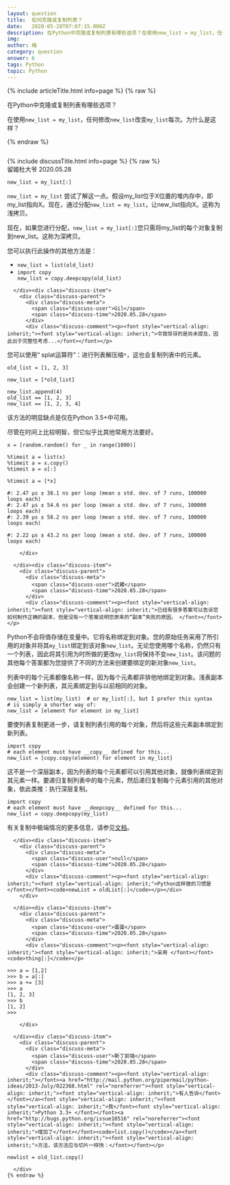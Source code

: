 ```yaml
---
layout: question
title:  如何克隆或复制列表？
date:   2020-05-28T07:07:15.000Z
description: 在Python中克隆或复制列表有哪些选项？在使用new_list = my_list，任何修改new_list改变my_list每次。为什么是这样？...
img: 
author: 梅
category: question
answer: 6
tags: Python
topic: Python
---
```

<div class="article-root">
  <div class="article">
    {% include articleTitle.html info=page %}
    {% raw %}
    <div class="article-content"><p><font style="vertical-align: inherit;"><font style="vertical-align: inherit;">在Python中克隆或复制列表有哪些选项？</font></font></p>

<p><font style="vertical-align: inherit;"><font style="vertical-align: inherit;">在使用</font></font><code>new_list = my_list</code><font style="vertical-align: inherit;"><font style="vertical-align: inherit;">，任何修改</font></font><code>new_list</code><font style="vertical-align: inherit;"><font style="vertical-align: inherit;">改变</font></font><code>my_list</code><font style="vertical-align: inherit;"><font style="vertical-align: inherit;">每次。</font><font style="vertical-align: inherit;">为什么是这样？</font></font></p></div>
    {% endraw %}
  </div>
  <p style="height: 0;width:0;overflow: hidden;"> 第4219篇《如何克隆或复制列表？》来自Winter(https://github.com/aiyld/aiyld.github.io)的站点</p>
  <div class="discuss-wrapper">
    {% include discussTitle.html info=page %}
    {% raw %}
    <div class="discuss-item">
        <div class="discuss-parent">
          <div class="discuss-meta">
            <span class="discuss-user">留姬杜大爷</span>
            <span class="discuss-time">2020.05.28</span>
          </div>
          <div class="discuss-comment"><pre class="lang-py prettyprint prettyprinted" style=""><code><span class="pln">new_list </span><span class="pun">=</span><span class="pln"> my_list</span><span class="pun">[:]</span></code></pre>

<p><code>new_list = my_list</code><font style="vertical-align: inherit;"><font style="vertical-align: inherit;">
尝试了解这一点。</font><font style="vertical-align: inherit;">假设my_list位于X位置的堆内存中，即my_list指向X。现在，通过分配</font></font><code>new_list = my_list</code><font style="vertical-align: inherit;"><font style="vertical-align: inherit;">，让new_list指向X。这称为浅拷贝。                                                              </font></font></p>

<p><font style="vertical-align: inherit;"><font style="vertical-align: inherit;">现在，如果您进行分配，</font></font><code>new_list = my_list[:]</code><font style="vertical-align: inherit;"><font style="vertical-align: inherit;">您只需将my_list的每个对象复制到new_list。</font><font style="vertical-align: inherit;">这称为深拷贝。</font></font></p>

<p><font style="vertical-align: inherit;"><font style="vertical-align: inherit;">您可以执行此操作的其他方法是：</font></font></p>

<ul>
<li><code>new_list = list(old_list)</code></li>
<li><code>import copy
new_list = copy.deepcopy(old_list)</code></li>
</ul></div>
        </div>
        
      </div><div class="discuss-item">
        <div class="discuss-parent">
          <div class="discuss-meta">
            <span class="discuss-user">Gil</span>
            <span class="discuss-time">2020.05.28</span>
          </div>
          <div class="discuss-comment"><p><font style="vertical-align: inherit;"><font style="vertical-align: inherit;">令我惊讶的是尚未提及，因此出于完整性考虑...</font></font></p>

<p><font style="vertical-align: inherit;"><font style="vertical-align: inherit;">您可以使用“ splat运算符”：进行列表解压缩</font></font><code>*</code><font style="vertical-align: inherit;"><font style="vertical-align: inherit;">，这也会复制列表中的元素。</font></font></p>

<pre class="lang-py prettyprint prettyprinted" style=""><code><span class="pln">old_list </span><span class="pun">=</span><span class="pln"> </span><span class="pun">[</span><span class="lit">1</span><span class="pun">,</span><span class="pln"> </span><span class="lit">2</span><span class="pun">,</span><span class="pln"> </span><span class="lit">3</span><span class="pun">]</span><span class="pln">

new_list </span><span class="pun">=</span><span class="pln"> </span><span class="pun">[*</span><span class="pln">old_list</span><span class="pun">]</span><span class="pln">

new_list</span><span class="pun">.</span><span class="pln">append</span><span class="pun">(</span><span class="lit">4</span><span class="pun">)</span><span class="pln">
old_list </span><span class="pun">==</span><span class="pln"> </span><span class="pun">[</span><span class="lit">1</span><span class="pun">,</span><span class="pln"> </span><span class="lit">2</span><span class="pun">,</span><span class="pln"> </span><span class="lit">3</span><span class="pun">]</span><span class="pln">
new_list </span><span class="pun">==</span><span class="pln"> </span><span class="pun">[</span><span class="lit">1</span><span class="pun">,</span><span class="pln"> </span><span class="lit">2</span><span class="pun">,</span><span class="pln"> </span><span class="lit">3</span><span class="pun">,</span><span class="pln"> </span><span class="lit">4</span><span class="pun">]</span></code></pre>

<p><font style="vertical-align: inherit;"><font style="vertical-align: inherit;">该方法的明显缺点是仅在Python 3.5+中可用。</font></font></p>

<p><font style="vertical-align: inherit;"><font style="vertical-align: inherit;">尽管在时间上比较明智，但它似乎比其他常用方法要好。</font></font></p>

<pre class="lang-py prettyprint prettyprinted" style=""><code><span class="pln">x </span><span class="pun">=</span><span class="pln"> </span><span class="pun">[</span><span class="pln">random</span><span class="pun">.</span><span class="pln">random</span><span class="pun">()</span><span class="pln"> </span><span class="kwd">for</span><span class="pln"> _ </span><span class="kwd">in</span><span class="pln"> range</span><span class="pun">(</span><span class="lit">1000</span><span class="pun">)]</span><span class="pln">

</span><span class="pun">%</span><span class="pln">timeit a </span><span class="pun">=</span><span class="pln"> list</span><span class="pun">(</span><span class="pln">x</span><span class="pun">)</span><span class="pln">
</span><span class="pun">%</span><span class="pln">timeit a </span><span class="pun">=</span><span class="pln"> x</span><span class="pun">.</span><span class="pln">copy</span><span class="pun">()</span><span class="pln">
</span><span class="pun">%</span><span class="pln">timeit a </span><span class="pun">=</span><span class="pln"> x</span><span class="pun">[:]</span><span class="pln">

</span><span class="pun">%</span><span class="pln">timeit a </span><span class="pun">=</span><span class="pln"> </span><span class="pun">[*</span><span class="pln">x</span><span class="pun">]</span><span class="pln">

</span><span class="com">#: 2.47 µs ± 38.1 ns per loop (mean ± std. dev. of 7 runs, 100000 loops each)</span><span class="pln">
</span><span class="com">#: 2.47 µs ± 54.6 ns per loop (mean ± std. dev. of 7 runs, 100000 loops each)</span><span class="pln">
</span><span class="com">#: 2.39 µs ± 58.2 ns per loop (mean ± std. dev. of 7 runs, 100000 loops each)</span><span class="pln">

</span><span class="com">#: 2.22 µs ± 43.2 ns per loop (mean ± std. dev. of 7 runs, 100000 loops each)</span></code></pre></div>
        </div>
        
      </div><div class="discuss-item">
        <div class="discuss-parent">
          <div class="discuss-meta">
            <span class="discuss-user">武藏</span>
            <span class="discuss-time">2020.05.28</span>
          </div>
          <div class="discuss-comment"><p><font style="vertical-align: inherit;"><font style="vertical-align: inherit;">已经有很多答案可以告诉您如何制作正确的副本，但是没有一个答案说明您原来的“副本”失败的原因。 </font></font></p>

<p><font style="vertical-align: inherit;"><font style="vertical-align: inherit;">Python不会将值存储在变量中。</font><font style="vertical-align: inherit;">它将名称绑定到对象。</font><font style="vertical-align: inherit;">您的原始任务采用了所引用的对象并将其</font></font><code>my_list</code><font style="vertical-align: inherit;"><font style="vertical-align: inherit;">绑定到</font><font style="vertical-align: inherit;">该对象</font></font><code>new_list</code><font style="vertical-align: inherit;"><font style="vertical-align: inherit;">。</font><font style="vertical-align: inherit;">无论您使用哪个名称，仍然只有一个列表，因此将其引用为时所做的更改</font></font><code>my_list</code><font style="vertical-align: inherit;"><font style="vertical-align: inherit;">将保持</font><font style="vertical-align: inherit;">不变</font></font><code>new_list</code><font style="vertical-align: inherit;"><font style="vertical-align: inherit;">。</font><font style="vertical-align: inherit;">该问题的其他每个答案都为您提供了不同的方法来创建要绑定的新对象</font></font><code>new_list</code><font style="vertical-align: inherit;"><font style="vertical-align: inherit;">。</font></font></p>

<p><font style="vertical-align: inherit;"><font style="vertical-align: inherit;">列表中的每个元素都像名称一样，因为每个元素都非排他地绑定到对象。</font><font style="vertical-align: inherit;">浅表副本会创建一个新列表，其元素绑定到与以前相同的对象。</font></font></p>

<pre class="lang-py prettyprint prettyprinted" style=""><code><span class="pln">new_list </span><span class="pun">=</span><span class="pln"> list</span><span class="pun">(</span><span class="pln">my_list</span><span class="pun">)</span><span class="pln">  </span><span class="com"># or my_list[:], but I prefer this syntax</span><span class="pln">
</span><span class="com"># is simply a shorter way of:</span><span class="pln">
new_list </span><span class="pun">=</span><span class="pln"> </span><span class="pun">[</span><span class="pln">element </span><span class="kwd">for</span><span class="pln"> element </span><span class="kwd">in</span><span class="pln"> my_list</span><span class="pun">]</span></code></pre>

<p><font style="vertical-align: inherit;"><font style="vertical-align: inherit;">要使列表复制更进一步，请复制列表引用的每个对象，然后将这些元素副本绑定到新列表。 </font></font></p>

<pre class="lang-py prettyprint prettyprinted" style=""><code><span class="kwd">import</span><span class="pln"> copy  
</span><span class="com"># each element must have __copy__ defined for this...</span><span class="pln">
new_list </span><span class="pun">=</span><span class="pln"> </span><span class="pun">[</span><span class="pln">copy</span><span class="pun">.</span><span class="pln">copy</span><span class="pun">(</span><span class="pln">element</span><span class="pun">)</span><span class="pln"> </span><span class="kwd">for</span><span class="pln"> element </span><span class="kwd">in</span><span class="pln"> my_list</span><span class="pun">]</span></code></pre>

<p><font style="vertical-align: inherit;"><font style="vertical-align: inherit;">这不是一个深层副本，因为列表的每个元素都可以引用其他对象，就像列表绑定到其元素一样。</font><font style="vertical-align: inherit;">要递归复制列表中的每个元素，然后递归复制每个元素引用的其他对象，依此类推：执行深层复制。</font></font></p>

<pre class="lang-py prettyprint prettyprinted" style=""><code><span class="kwd">import</span><span class="pln"> copy
</span><span class="com"># each element must have __deepcopy__ defined for this...</span><span class="pln">
new_list </span><span class="pun">=</span><span class="pln"> copy</span><span class="pun">.</span><span class="pln">deepcopy</span><span class="pun">(</span><span class="pln">my_list</span><span class="pun">)</span></code></pre>

<p><font style="vertical-align: inherit;"><font style="vertical-align: inherit;">有关</font><font style="vertical-align: inherit;">复制中极端情况的更多信息，</font><font style="vertical-align: inherit;">请参见</font></font><a href="https://docs.python.org/2/library/copy.html" rel="noreferrer"><font style="vertical-align: inherit;"><font style="vertical-align: inherit;">文档</font></font></a><font style="vertical-align: inherit;"><font style="vertical-align: inherit;">。</font></font></p></div>
        </div>
        
      </div><div class="discuss-item">
        <div class="discuss-parent">
          <div class="discuss-meta">
            <span class="discuss-user">null</span>
            <span class="discuss-time">2020.05.28</span>
          </div>
          <div class="discuss-comment"><p><font style="vertical-align: inherit;"><font style="vertical-align: inherit;">Python这样做的习惯是 </font></font><code>newList = oldList[:]</code></p></div>
        </div>
        
      </div><div class="discuss-item">
        <div class="discuss-parent">
          <div class="discuss-meta">
            <span class="discuss-user">蛋蛋</span>
            <span class="discuss-time">2020.05.28</span>
          </div>
          <div class="discuss-comment"><p><font style="vertical-align: inherit;"><font style="vertical-align: inherit;">采用 </font></font><code>thing[:]</code></p>

<pre class="lang-py prettyprint prettyprinted" style=""><code><span class="pun">&gt;&gt;&gt;</span><span class="pln"> a </span><span class="pun">=</span><span class="pln"> </span><span class="pun">[</span><span class="lit">1</span><span class="pun">,</span><span class="lit">2</span><span class="pun">]</span><span class="pln">
</span><span class="pun">&gt;&gt;&gt;</span><span class="pln"> b </span><span class="pun">=</span><span class="pln"> a</span><span class="pun">[:]</span><span class="pln">
</span><span class="pun">&gt;&gt;&gt;</span><span class="pln"> a </span><span class="pun">+=</span><span class="pln"> </span><span class="pun">[</span><span class="lit">3</span><span class="pun">]</span><span class="pln">
</span><span class="pun">&gt;&gt;&gt;</span><span class="pln"> a
</span><span class="pun">[</span><span class="lit">1</span><span class="pun">,</span><span class="pln"> </span><span class="lit">2</span><span class="pun">,</span><span class="pln"> </span><span class="lit">3</span><span class="pun">]</span><span class="pln">
</span><span class="pun">&gt;&gt;&gt;</span><span class="pln"> b
</span><span class="pun">[</span><span class="lit">1</span><span class="pun">,</span><span class="pln"> </span><span class="lit">2</span><span class="pun">]</span><span class="pln">
</span><span class="pun">&gt;&gt;&gt;</span><span class="pln"> </span></code></pre></div>
        </div>
        
      </div><div class="discuss-item">
        <div class="discuss-parent">
          <div class="discuss-meta">
            <span class="discuss-user">斯丁前端</span>
            <span class="discuss-time">2020.05.28</span>
          </div>
          <div class="discuss-comment"><p><font style="vertical-align: inherit;"></font><a href="http://mail.python.org/pipermail/python-ideas/2013-July/022368.html" rel="noreferrer"><font style="vertical-align: inherit;"><font style="vertical-align: inherit;">有人告诉</font></font></a><font style="vertical-align: inherit;"><font style="vertical-align: inherit;">我</font><font style="vertical-align: inherit;">Python 3.3+ </font></font><a href="http://bugs.python.org/issue10516" rel="noreferrer"><font style="vertical-align: inherit;"><font style="vertical-align: inherit;">增加了</font></font><code>list.copy()</code></a><font style="vertical-align: inherit;"><font style="vertical-align: inherit;">方法，该方法应与切片一样快：</font></font></p>

<p><code>newlist = old_list.copy()</code></p></div>
        </div>
        
      </div>
    {% endraw %}
  </div>
<div>
